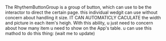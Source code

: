 The RhythemButtonGroup is a group of button, which can use to be the interactor to direct the certain page.
this individual wedgit can use without concern about handling it size.
IT CAN AUTOMATICLY CACULATE the width and picture in each item's heigh.
With this ability, u just need to concern about how many item u need to show on the App's table.
u can use this mathod to do this thing:
(wait me to update)
